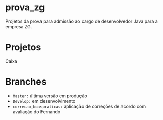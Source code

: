 # prova_zg
Projetos da prova para admissão ao cargo de desenvolvedor Java para a empresa ZG.

# Projetos

Caixa

# Branches

 - `Master:` última versão em produção
 - `Develop:` em desenvolvimento
 - `correcao_boaspraticas:` aplicação de correções de acordo com avaliação do Fernando

